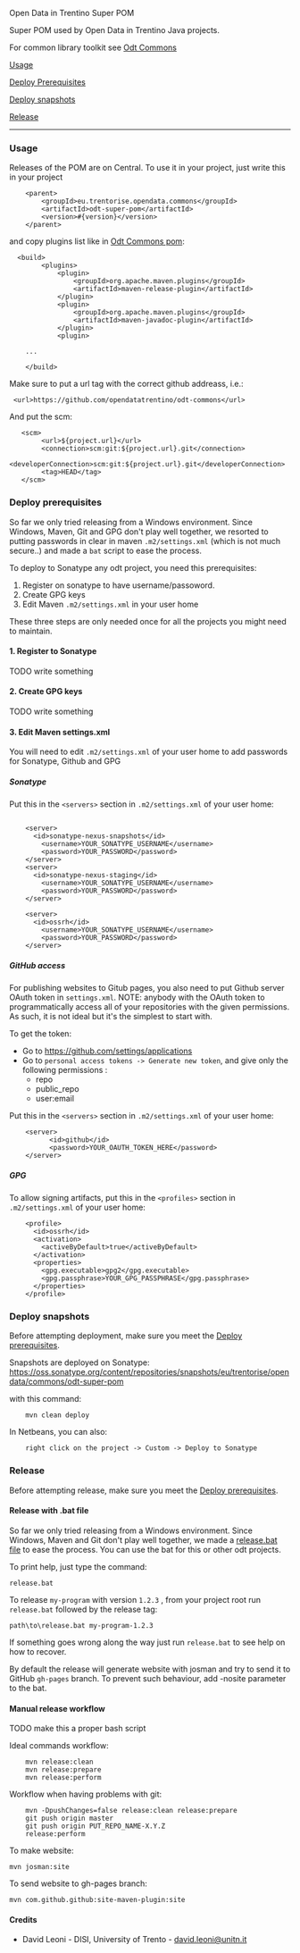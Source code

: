 
Open Data in Trentino Super POM

Super POM used by Open Data in Trentino Java projects.

For common library toolkit see [Odt Commons](https://github.com/opendatatrentino/odt-commons)


[Usage](#usage)

[Deploy Prerequisites](#deploy-prerequisites)

[Deploy snapshots](#deploy-snapshots)

[Release](#release)
___________________________

### Usage

Releases of the POM are on Central. To use it in your project, just write this in your project

```
    <parent>
        <groupId>eu.trentorise.opendata.commons</groupId>
        <artifactId>odt-super-pom</artifactId>
        <version>#{version}</version>
    </parent>
```

and copy plugins list like in [Odt Commons pom](https://github.com/opendatatrentino/odt-commons/blob/master/pom.xml):

```
  <build>
        <plugins>
            <plugin>
                <groupId>org.apache.maven.plugins</groupId>
                <artifactId>maven-release-plugin</artifactId>
            </plugin>
            <plugin>
                <groupId>org.apache.maven.plugins</groupId>
                <artifactId>maven-javadoc-plugin</artifactId>
            </plugin>
            <plugin>

    ...

    </build>
```

Make sure to put a url tag with the correct github addreass, i.e.:
```
 <url>https://github.com/opendatatrentino/odt-commons</url>
```

And put the scm:

```
   <scm>
        <url>${project.url}</url>
        <connection>scm:git:${project.url}.git</connection>
        <developerConnection>scm:git:${project.url}.git</developerConnection>        
        <tag>HEAD</tag>
   </scm>
```


### Deploy prerequisites

So far we only tried releasing from a Windows environment. Since Windows, Maven, Git and GPG don't play well together, we resorted to putting passwords in clear in maven `.m2/settings.xml` (which is not much secure..) and made a `bat` script to ease the process.

To deploy to Sonatype any odt project, you need this prerequisites:

1. Register on sonatype to have username/passoword.
2. Create GPG keys
3. Edit Maven `.m2/settings.xml` in your user home

These three steps are only needed once for all the projects you might need to maintain.

#### 1. Register to Sonatype

TODO write something

#### 2. Create GPG keys

TODO write something

#### 3. Edit Maven settings.xml

You will need to edit `.m2/settings.xml` of your user home to add passwords for Sonatype, Github and GPG

##### Sonatype

Put this in the `<servers>` section in `.m2/settings.xml` of your user home:

```

    <server>
      <id>sonatype-nexus-snapshots</id>
        <username>YOUR_SONATYPE_USERNAME</username>
        <password>YOUR_PASSWORD</password>
    </server>
    <server>
      <id>sonatype-nexus-staging</id>
        <username>YOUR_SONATYPE_USERNAME</username>
        <password>YOUR_PASSWORD</password>
    </server>
    
    <server>
      <id>ossrh</id>
        <username>YOUR_SONATYPE_USERNAME</username>
        <password>YOUR_PASSWORD</password>
    </server>
```

##### GitHub access

For publishing websites to Gitub pages, you also need to put Github server OAuth token in `settings.xml`. 
NOTE: anybody with the OAuth token to programmatically access all of your 
repositories with the given permissions. As such, it is not ideal but it's the simplest to start with. 

To get the token:
- Go to https://github.com/settings/applications 
- Go to `personal access tokens -> Generate new token`, and give only the following permissions :
    - repo
    - public_repo 
    - user:email
           
Put this in the `<servers>` section in `.m2/settings.xml` of your user home:

```
    <server>
          <id>github</id>
          <password>YOUR_OAUTH_TOKEN_HERE</password>
    </server>
```

##### GPG

To allow signing artifacts, put this in the `<profiles>` section in `.m2/settings.xml` of your user home:

```
	<profile>
	  <id>ossrh</id>
	  <activation>
		<activeByDefault>true</activeByDefault>
	  </activation>
	  <properties>
		<gpg.executable>gpg2</gpg.executable>
		<gpg.passphrase>YOUR_GPG_PASSPHRASE</gpg.passphrase>
	  </properties>
	</profile>
```

### Deploy snapshots

Before attempting deployment, make sure you meet the [Deploy prerequisites](#deploy-prerequisites).

Snapshots are deployed on Sonatype:
<a href="https://oss.sonatype.org/content/repositories/snapshots/eu/trentorise/opendata/commons/" target="_blank">https://oss.sonatype.org/content/repositories/snapshots/eu/trentorise/opendata/commons/odt-super-pom </a>

with this command:

```
    mvn clean deploy
```

In Netbeans, you can also:

```
    right click on the project -> Custom -> Deploy to Sonatype
```


### Release

Before attempting release, make sure you meet the [Deploy prerequisites](#deploy-prerequisites).

#### Release with .bat file

So far we only tried releasing from a Windows environment. Since Windows, Maven and Git don't play well together, we made a [release.bat file](release.bat) to ease the process. You can use the bat for this or other odt projects.

To print help, just type the command:

```
release.bat
```

To release `my-program` with version `1.2.3` , from your project root run `release.bat` followed by the release tag:
```
path\to\release.bat my-program-1.2.3
```

If something goes wrong along the way just run `release.bat` to see help on how to recover.

By default the release will generate website with josman and try to send it to GitHub `gh-pages` branch. To prevent such behaviour, add -nosite parameter to the bat.


#### Manual release workflow

TODO make this a proper bash script

Ideal commands workflow:
```
    mvn release:clean
    mvn release:prepare
    mvn release:perform
```

Workflow when having problems with git: 
```
    mvn -DpushChanges=false release:clean release:prepare
    git push origin master
    git push origin PUT_REPO_NAME-X.Y.Z    
    release:perform
```

To make website:
```
mvn josman:site
```

To send website to gh-pages branch: 
```
mvn com.github.github:site-maven-plugin:site  
```

#### Credits

* David Leoni - DISI, University of Trento - david.leoni@unitn.it
